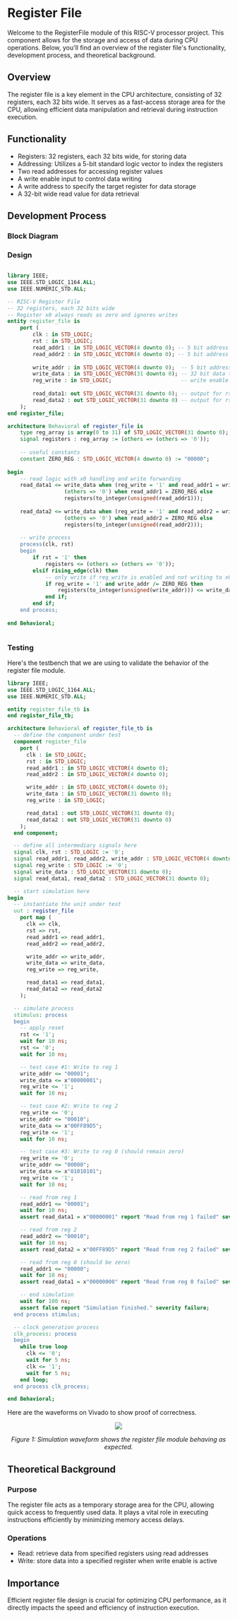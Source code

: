 # Register File

Welcome to the RegisterFile module of this RISC-V processor project. This component allows for the storage and access of data during CPU operations. Below, you'll find an overview of the register file's functionality, development process, and theoretical background.

## Overview
The register file is a key element in the CPU architecture, consisting of 32 registers, each 32 bits wide. It serves as a fast-access storage area for the CPU, allowing efficient data manipulation and retrieval during instruction execution.

## Functionality
- Registers: 32 registers, each 32 bits wide, for storing data
- Addressing: Utilizes a 5-bit standard logic vector to index the registers
- Two read addresses for accessing register values
- A write enable input to control data writing
- A write address to specify the target register for data storage
- A 32-bit wide read value for data retrieval

## Development Process

### Block Diagram

### Design
<div style="max-width: 800px; overflow-x: auto;">
    
```VHDL
library IEEE;
use IEEE.STD_LOGIC_1164.ALL;
use IEEE.NUMERIC_STD.ALL;

-- RISC-V Register File
-- 32 registers, each 32 bits wide
-- Register x0 always reads as zero and ignores writes
entity register_file is
    port (
        clk : in STD_LOGIC;
        rst : in STD_LOGIC;
        read_addr1 : in STD_LOGIC_VECTOR(4 downto 0); -- 5 bit address for rs1
        read_addr2 : in STD_LOGIC_VECTOR(4 downto 0); -- 5 bit address for rs2
        
        write_addr : in STD_LOGIC_VECTOR(4 downto 0);  -- 5 bit address for rd
        write_data : in STD_LOGIC_VECTOR(31 downto 0); -- 32 bit data to write
        reg_write : in STD_LOGIC;                      -- write enable
        
        read_data1: out STD_LOGIC_VECTOR(31 downto 0); -- output for rs1
        read_data2 : out STD_LOGIC_VECTOR(31 downto 0) -- output for rs2
    );
end register_file;

architecture Behavioral of register_file is
    type reg_array is array(0 to 31) of STD_LOGIC_VECTOR(31 downto 0);
    signal registers : reg_array := (others => (others => '0'));
    
    -- useful constants
    constant ZERO_REG : STD_LOGIC_VECTOR(4 downto 0) := "00000";
    
begin
    -- read logic with x0 handling and write forwarding
    read_data1 <= write_data when (reg_write = '1' and read_addr1 = write_addr and read_addr1 /= ZERO_REG) else
                  (others => '0') when read_addr1 = ZERO_REG else
                  registers(to_integer(unsigned(read_addr1)));
                  
    read_data2 <= write_data when (reg_write = '1' and read_addr2 = write_addr and read_addr2 /= ZERO_REG) else
                  (others => '0') when read_addr2 = ZERO_REG else
                  registers(to_integer(unsigned(read_addr2)));
    
    -- write process
    process(clk, rst)
    begin
        if rst = '1' then
            registers <= (others => (others => '0'));
        elsif rising_edge(clk) then
            -- only write if reg_write is enabled and not writing to x0
            if reg_write = '1' and write_addr /= ZERO_REG then
                registers(to_integer(unsigned(write_addr))) <= write_data;
            end if;
        end if;
    end process;
    
end Behavioral;
```
</div>


### Testing
Here's the testbench that we are using to validate the behavior of the register file module.

```VHDL
library IEEE;
use IEEE.STD_LOGIC_1164.ALL;
use IEEE.NUMERIC_STD.ALL;

entity register_file_tb is
end register_file_tb;

architecture Behavioral of register_file_tb is
  -- define the component under test
  component register_file 
    port (
      clk : in STD_LOGIC;
      rst : in STD_LOGIC;
      read_addr1 : in STD_LOGIC_VECTOR(4 downto 0);
      read_addr2 : in STD_LOGIC_VECTOR(4 downto 0);

      write_addr : in STD_LOGIC_VECTOR(4 downto 0);
      write_data : in STD_LOGIC_VECTOR(31 downto 0);
      reg_write : in STD_LOGIC;

      read_data1 : out STD_LOGIC_VECTOR(31 downto 0);
      read_data2 : out STD_LOGIC_VECTOR(31 downto 0)
    );
  end component;

  -- define all intermediary signals here
  signal clk, rst : STD_LOGIC := '0';
  signal read_addr1, read_addr2, write_addr : STD_LOGIC_VECTOR(4 downto 0);
  signal reg_write : STD_LOGIC := '0';
  signal write_data : STD_LOGIC_VECTOR(31 downto 0);
  signal read_data1, read_data2 : STD_LOGIC_VECTOR(31 downto 0);

  -- start simulation here
begin
  -- instantiate the unit under test
  uut : register_file
    port map (
      clk => clk,
      rst => rst,
      read_addr1 => read_addr1,
      read_addr2 => read_addr2,

      write_addr => write_addr,
      write_data => write_data,
      reg_write => reg_write,

      read_data1 => read_data1,
      read_data2 => read_data2
    );

  -- simulate process
  stimulus: process
  begin
    -- apply reset
    rst <= '1';
    wait for 10 ns;
    rst <= '0';
    wait for 10 ns;

    -- test case #1: Write to reg 1
    write_addr <= "00001";
    write_data <= x"00000001";
    reg_write <= '1';
    wait for 10 ns;

    -- test case #2: Write to reg 2
    reg_write <= '0';
    write_addr <= "00010";
    write_data <= x"00FF89D5";
    reg_write <= '1';
    wait for 10 ns;

    -- test case #3: Write to reg 0 (should remain zero)
    reg_write <= '0';
    write_addr <= "00000";
    write_data <= x"01010101";
    reg_write <= '1';
    wait for 10 ns;

    -- read from reg 1
    read_addr1 <= "00001";
    wait for 10 ns;
    assert read_data1 = x"00000001" report "Read from reg 1 failed" severity error;

    -- read from reg 2
    read_addr2 <= "00010";
    wait for 10 ns;
    assert read_data2 = x"00FF89D5" report "Read from reg 2 failed" severity error;

    -- read from reg 0 (should be zero)
    read_addr1 <= "00000";
    wait for 10 ns;
    assert read_data1 = x"00000000" report "Read from reg 0 failed" severity error;

    -- end simulation
    wait for 100 ns;
    assert false report "Simulation finished." severity failure;
  end process stimulus;

  -- clock generation process
  clk_process: process
  begin
    while true loop
      clk <= '0';
      wait for 5 ns;
      clk <= '1';
      wait for 5 ns;
    end loop;
  end process clk_process;

end Behavioral;
```

Here are the waveforms on Vivado to show proof of correctness.
<p align="center">
    <img src="./Waveform.png" />
</p>
<p align="center">
    <em>Figure 1: Simulation waveform shows the register file module behaving as expected.</em>
</p>


## Theoretical Background

### Purpose
The register file acts as a temporary storage area for the CPU, allowing quick access to frequently used data. It plays a vital role in executing instructions efficiently by minimizing memory access delays.
### Operations
- Read: retrieve data from specified registers using read addresses
- Write: store data into a specified register when write enable is active

## Importance
Efficient register file design is crucial for optimizing CPU performance, as it directly impacts the speed and efficiency of instruction execution.
